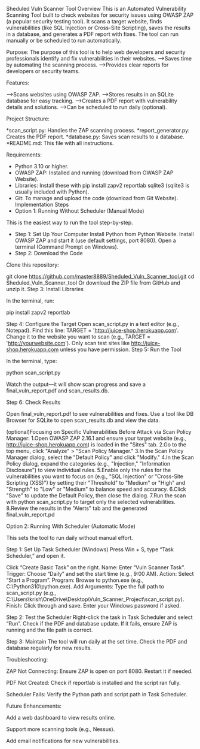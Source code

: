 Sheduled Vuln Scanner Tool
Overview
This is an Automated Vulnerability Scanning Tool built to check websites for security issues using OWASP ZAP (a popular security testing tool). It scans a target website, finds vulnerabilities (like SQL Injection or Cross-Site Scripting), saves the results in a database, and generates a PDF report with fixes. The tool can run manually or be scheduled to run automatically.

Purpose:
The purpose of this tool is to help web developers and security professionals identify and fix vulnerabilities in their websites.
-->Saves time by automating the scanning process.
-->Provides clear reports for developers or security teams.

Features:

-->Scans websites using OWASP ZAP.
-->Stores results in an SQLite database for easy tracking.
-->Creates a PDF report with vulnerability details and solutions.
-->Can be scheduled to run daily (optional).

Project Structure:

*scan_script.py: Handles the ZAP scanning process.
*report_generator.py: Creates the PDF report.
*database.py: Saves scan results to a database.
*README.md: This file with all instructions.

Requirements:

+ Python 3.10 or higher.
+ OWASP ZAP: Installed and running (download from OWASP ZAP Website).
+ Libraries: Install these with pip install zapv2 reportlab sqlite3 (sqlite3 is usually included with Python).
+ Git: To manage and upload the code (download from Git Website).
Implementation Steps
+ Option 1: Running Without Scheduler (Manual Mode)

This is the easiest way to run the tool step-by-step.

- Step 1: Set Up Your Computer
Install Python from Python Website.
Install OWASP ZAP and start it (use default settings, port 8080).
Open a terminal (Command Prompt on Windows).
- Step 2: Download the Code

Clone this repository:

git clone https://github.com/master8889/Sheduled_Vuln_Scanner_tool.git
cd Sheduled_Vuln_Scanner_tool
Or download the ZIP file from GitHub and unzip it.
Step 3: Install Libraries

In the terminal, run:

pip install zapv2 reportlab

Step 4: Configure the Target
Open scan_script.py in a text editor (e.g., Notepad).
Find this line: TARGET = 'http://juice-shop.herokuapp.com'.
Change it to the website you want to scan (e.g., TARGET = 'http://yourwebsite.com'). Only scan test sites like http://juice-shop.herokuapp.com unless you have permission.
Step 5: Run the Tool

In the terminal, type:

python scan_script.py

Watch the output—it will show scan progress and save a final_vuln_report.pdf and scan_results.db.

Step 6: Check Results

Open final_vuln_report.pdf to see vulnerabilities and fixes.
Use a tool like DB Browser for SQLite to open scan_results.db and view the data.

(optional)Focusing on Specific Vulnerabilities Before Attack via Scan Policy Manager:
1.Open OWASP ZAP 2.16.1 and ensure your target website (e.g., http://juice-shop.herokuapp.com) is loaded in the "Sites" tab.
2.Go to the top menu, click "Analyze" > "Scan Policy Manager."
3.In the Scan Policy Manager dialog, select the "Default Policy" and click "Modify."
4.In the Scan Policy dialog, expand the categories (e.g., "Injection," "Information Disclosure") to view individual rules.
5.Enable only the rules for the vulnerabilities you want to focus on (e.g., "SQL Injection" or "Cross-Site Scripting (XSS)") by setting their "Threshold" to "Medium" or "High" and "Strength" to "Low" or "Medium" to balance speed and accuracy.
6.Click "Save" to update the Default Policy, then close the dialog.
7.Run the scan with python scan_script.py to target only the selected vulnerabilities.
8.Review the results in the "Alerts" tab and the generated final_vuln_report.pd

Option 2: Running With Scheduler (Automatic Mode)

This sets the tool to run daily without manual effort.

Step 1: Set Up Task Scheduler (Windows)
Press Win + S, type “Task Scheduler,” and open it.

Click “Create Basic Task” on the right.
Name: Enter “Vuln Scanner Task”.
Trigger: Choose “Daily” and set the start time (e.g., 9:00 AM).
Action: Select “Start a Program”.
Program: Browse to python.exe (e.g., C:\Python310\python.exe).
Add Arguments: Type the full path to scan_script.py (e.g., C:\Users\krish\OneDrive\Desktop\Vuln_Scanner_Project\scan_script.py).
Finish: Click through and save. Enter your Windows password if asked.

Step 2: Test the Scheduler
Right-click the task in Task Scheduler and select “Run”.
Check if the PDF and database update.
If it fails, ensure ZAP is running and the file path is correct.

Step 3: Maintain
The tool will run daily at the set time.
Check the PDF and database regularly for new results.

Troubleshooting:

ZAP Not Connecting: Ensure ZAP is open on port 8080. Restart it if needed.

PDF Not Created: Check if reportlab is installed and the script ran fully.

Scheduler Fails: Verify the Python path and script path in Task Scheduler.

Future Enhancements:

Add a web dashboard to view results online.

Support more scanning tools (e.g., Nessus).

Add email notifications for new vulnerabilities.
